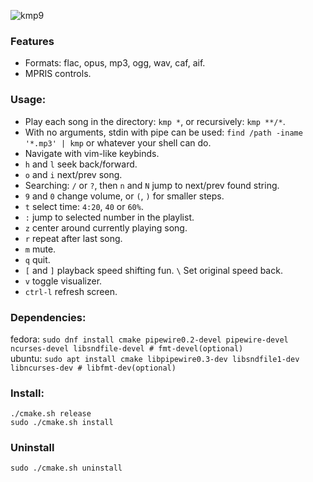 ![kmp9](https://github.com/korei999/kmp2/assets/93387739/c9f11af2-64b5-40d5-93b3-b0b1bd2bc4f9)

### Features
- Formats: flac, opus, mp3, ogg, wav, caf, aif.
- MPRIS controls.  

### Usage:
- Play each song in the directory: `kmp *`, or recursively: `kmp **/*`.
- With no arguments, stdin with pipe can be used: `find /path -iname '*.mp3' | kmp` or whatever your shell can do.
- Navigate with vim-like keybinds.
- `h` and `l` seek back/forward.
- `o` and `i` next/prev song.
- Searching: `/` or `?`, then `n` and `N` jump to next/prev found string.
- `9` and `0` change volume, or `(`, `)` for smaller steps.
- `t` select time: `4:20`, `40` or `60%`.
- `:` jump to selected number in the playlist.
- `z` center around currently playing song.
- `r` repeat after last song.
- `m` mute.
- `q` quit.
- `[` and `]` playback speed shifting fun. `\` Set original speed back.
- `v` toggle visualizer.
- `ctrl-l` refresh screen.

### Dependencies:
fedora: `sudo dnf install cmake pipewire0.2-devel pipewire-devel ncurses-devel libsndfile-devel # fmt-devel(optional)`\
ubuntu: `sudo apt install cmake libpipewire0.3-dev libsndfile1-dev libncurses-dev # libfmt-dev(optional)`

### Install:
```
./cmake.sh release
sudo ./cmake.sh install
```

### Uninstall
```
sudo ./cmake.sh uninstall
```
